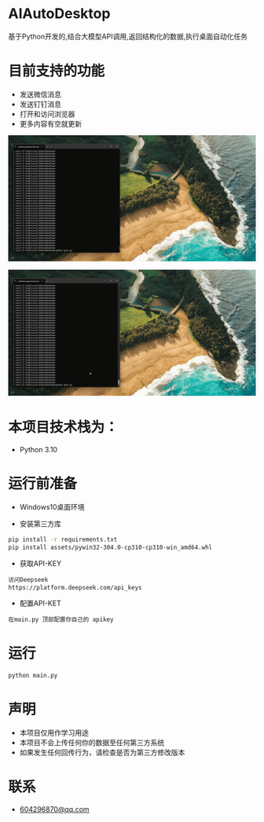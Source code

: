 # AIAutoDesktop
基于Python开发的,结合大模型API调用,返回结构化的数据,执行桌面自动化任务

# 目前支持的功能
- 发送微信消息
- 发送钉钉消息
- 打开和访问浏览器
- 更多内容有空就更新

![自定义标题](assets/AutoWechat.gif)

![自定义标题](assets/AutoBrowser.gif)



# 本项目技术栈为： 
- Python 3.10


# 运行前准备
- Windows10桌面环境

- 安装第三方库
```bash
pip install -r requirements.txt
pip install assets/pywin32-304.0-cp310-cp310-win_amd64.whl
```
- 获取API-KEY
```
访问Deepseek
https://platform.deepseek.com/api_keys
```
- 配置API-KET
```
在main.py 顶部配置你自己的 apikey
```

# 运行
```bash
python main.py
```


# 声明
- 本项目仅用作学习用途
- 本项目不会上传任何你的数据至任何第三方系统
- 如果发生任何回传行为，请检查是否为第三方修改版本

# 联系
- 604296870@qq.com
